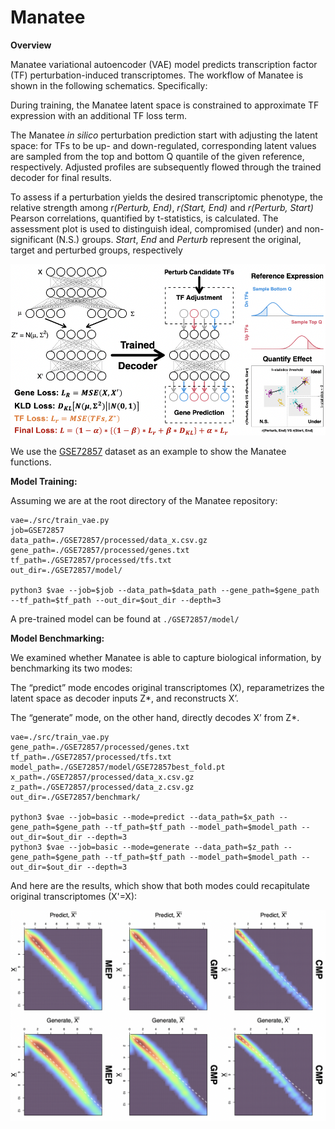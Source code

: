 # Manatee

**Overview**

Manatee variational autoencoder (VAE) model predicts transcription factor (TF) perturbation-induced transcriptomes. The workflow of Manatee is shown in the following schematics. Specifically:

During training, the Manatee latent space is constrained to approximate TF expression with an additional TF loss term.

The Manatee _in silico_ perturbation prediction start with adjusting the latent space: for TFs to be up- and down-regulated, corresponding latent values are sampled from the top and bottom Q quantile of the given reference, respectively. Adjusted profiles are subsequently flowed through the trained decoder for final results.

To assess if a perturbation yields the desired transcriptomic phenotype, the relative strength among _r(Perturb, End)_, _r(Start, End)_ and _r(Perturb, Start)_ Pearson correlations, quantified by t-statistics, is calculated. The assessment plot is used to distinguish ideal, compromised (under) and non-significant (N.S.) groups. _Start_, _End_ and _Perturb_ represent the original, target and perturbed groups, respectively

![Manatee](https://github.com/hd2326/Manatee/blob/main/images/manatee.png)

We use the [GSE72857](https://pubmed.ncbi.nlm.nih.gov/26627738/) dataset as an example to show the Manatee functions.

**Model Training:**

Assuming we are at the root directory of the Manatee repository: 

```
vae=./src/train_vae.py
job=GSE72857
data_path=./GSE72857/processed/data_x.csv.gz
gene_path=./GSE72857/processed/genes.txt
tf_path=./GSE72857/processed/tfs.txt
out_dir=./GSE72857/model/

python3 $vae --job=$job --data_path=$data_path --gene_path=$gene_path --tf_path=$tf_path --out_dir=$out_dir --depth=3
```

A pre-trained model can be found at ```./GSE72857/model/```

**Model Benchmarking:**

We examined whether Manatee is able to capture biological information, by benchmarking its two modes:

The “predict” mode encodes original transcriptomes (X), reparametrizes the latent space as decoder inputs Z*, and reconstructs X’.

The “generate” mode, on the other hand, directly decodes X’ from Z*.

```
vae=./src/train_vae.py
gene_path=./GSE72857/processed/genes.txt
tf_path=./GSE72857/processed/tfs.txt
model_path=./GSE72857/model/GSE72857best_fold.pt
x_path=./GSE72857/processed/data_x.csv.gz
z_path=./GSE72857/processed/data_z.csv.gz
out_dir=./GSE72857/benchmark/

python3 $vae --job=basic --mode=predict --data_path=$x_path --gene_path=$gene_path --tf_path=$tf_path --model_path=$model_path --out_dir=$out_dir --depth=3
python3 $vae --job=basic --mode=generate --data_path=$z_path --gene_path=$gene_path --tf_path=$tf_path --model_path=$model_path --out_dir=$out_dir --depth=3
```

And here are the results, which show that both modes could recapitulate original transcriptomes (X'=X):

![benchmark](https://github.com/hd2326/Manatee/blob/main/images/benchmark.png)


